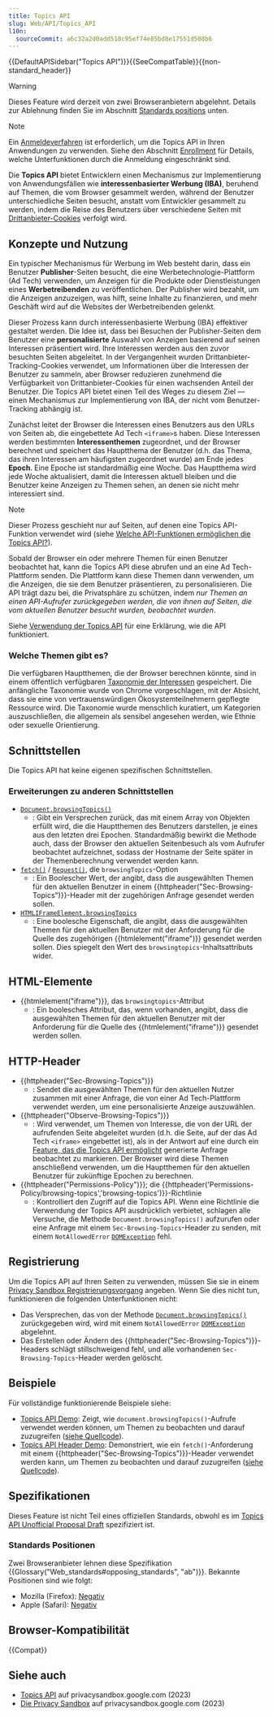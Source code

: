 ```yaml
---
title: Topics API
slug: Web/API/Topics_API
l10n:
  sourceCommit: a6c32a2d0add510c95ef74e85bd8e17551d508b6
---
```


{{DefaultAPISidebar("Topics API")}}{{SeeCompatTable}}{{non-standard_header}}

> [!WARNING]
> Dieses Feature wird derzeit von zwei Browseranbietern abgelehnt. Details zur Ablehnung finden Sie im Abschnitt [Standards positions](#standards_positionen) unten.

> [!NOTE]
> Ein [Anmeldeverfahren](/de/docs/Web/Privacy/Guides/Privacy_sandbox/Enrollment) ist erforderlich, um die Topics API in Ihren Anwendungen zu verwenden. Siehe den Abschnitt [Enrollment](#registrierung) für Details, welche Unterfunktionen durch die Anmeldung eingeschränkt sind.

Die **Topics API** bietet Entwicklern einen Mechanismus zur Implementierung von Anwendungsfällen wie **interessenbasierter Werbung (IBA)**, beruhend auf Themen, die vom Browser gesammelt werden, während der Benutzer unterschiedliche Seiten besucht, anstatt vom Entwickler gesammelt zu werden, indem die Reise des Benutzers über verschiedene Seiten mit [Drittanbieter-Cookies](/de/docs/Web/Privacy/Guides/Third-party_cookies) verfolgt wird.

## Konzepte und Nutzung

Ein typischer Mechanismus für Werbung im Web besteht darin, dass ein Benutzer **Publisher**-Seiten besucht, die eine Werbetechnologie-Plattform (Ad Tech) verwenden, um Anzeigen für die Produkte oder Dienstleistungen eines **Werbetreibenden** zu veröffentlichen. Der Publisher wird bezahlt, um die Anzeigen anzuzeigen, was hilft, seine Inhalte zu finanzieren, und mehr Geschäft wird auf die Websites der Werbetreibenden gelenkt.

Dieser Prozess kann durch interessenbasierte Werbung (IBA) effektiver gestaltet werden. Die Idee ist, dass bei Besuchen der Publisher-Seiten dem Benutzer eine **personalisierte** Auswahl von Anzeigen basierend auf seinen Interessen präsentiert wird. Ihre Interessen werden aus den zuvor besuchten Seiten abgeleitet. In der Vergangenheit wurden Drittanbieter-Tracking-Cookies verwendet, um Informationen über die Interessen der Benutzer zu sammeln, aber Browser reduzieren zunehmend die Verfügbarkeit von Drittanbieter-Cookies für einen wachsenden Anteil der Benutzer. Die Topics API bietet einen Teil des Weges zu diesem Ziel — einen Mechanismus zur Implementierung von IBA, der nicht vom Benutzer-Tracking abhängig ist.

Zunächst leitet der Browser die Interessen eines Benutzers aus den URLs von Seiten ab, die eingebettete Ad Tech `<iframe>`s haben. Diese Interessen werden bestimmten **Interessenthemen** zugeordnet, und der Browser berechnet und speichert das Hauptthema der Benutzer (d.h. das Thema, das ihren Interessen am häufigsten zugeordnet wurde) am Ende jedes **Epoch**. Eine Epoche ist standardmäßig eine Woche. Das Hauptthema wird jede Woche aktualisiert, damit die Interessen aktuell bleiben und die Benutzer keine Anzeigen zu Themen sehen, an denen sie nicht mehr interessiert sind.

> [!NOTE]
> Dieser Prozess geschieht nur auf Seiten, auf denen eine Topics API-Funktion verwendet wird (siehe [Welche API-Funktionen ermöglichen die Topics API?](/de/docs/Web/API/Topics_API/Using#what_api_features_enable_the_topics_api)).

Sobald der Browser ein oder mehrere Themen für einen Benutzer beobachtet hat, kann die Topics API diese abrufen und an eine Ad Tech-Plattform senden. Die Plattform kann diese Themen dann verwenden, um die Anzeigen, die sie dem Benutzer präsentieren, zu personalisieren. Die API trägt dazu bei, die Privatsphäre zu schützen, indem _nur Themen an einen API-Aufrufer zurückgegeben werden, die von ihnen auf Seiten, die vom aktuellen Benutzer besucht wurden, beobachtet wurden_.

Siehe [Verwendung der Topics API](/de/docs/Web/API/Topics_API/Using) für eine Erklärung, wie die API funktioniert.

### Welche Themen gibt es?

Die verfügbaren Hauptthemen, die der Browser berechnen könnte, sind in einem öffentlich verfügbaren [Taxonomie der Interessen](https://github.com/patcg-individual-drafts/topics/blob/main/taxonomy_v2.md) gespeichert. Die anfängliche Taxonomie wurde von Chrome vorgeschlagen, mit der Absicht, dass sie eine von vertrauenswürdigen Ökosystemteilnehmern gepflegte Ressource wird. Die Taxonomie wurde menschlich kuratiert, um Kategorien auszuschließen, die allgemein als sensibel angesehen werden, wie Ethnie oder sexuelle Orientierung.

## Schnittstellen

Die Topics API hat keine eigenen spezifischen Schnittstellen.

### Erweiterungen zu anderen Schnittstellen

- [`Document.browsingTopics()`](/de/docs/Web/API/Document/browsingTopics)
  - : Gibt ein Versprechen zurück, das mit einem Array von Objekten erfüllt wird, die die Hauptthemen des Benutzers darstellen, je eines aus den letzten drei Epochen. Standardmäßig bewirkt die Methode auch, dass der Browser den aktuellen Seitenbesuch als vom Aufrufer beobachtet aufzeichnet, sodass der Hostname der Seite später in der Themenberechnung verwendet werden kann.
- [`fetch()`](/de/docs/Web/API/Window/fetch) / [`Request()`](/de/docs/Web/API/Request/Request), die `browsingTopics`-Option
  - : Ein Boolescher Wert, der angibt, dass die ausgewählten Themen für den aktuellen Benutzer in einem {{httpheader("Sec-Browsing-Topics")}}-Header mit der zugehörigen Anfrage gesendet werden sollen.
- [`HTMLIFrameElement.browsingTopics`](/de/docs/Web/API/HTMLIFrameElement/browsingTopics)
  - : Eine boolesche Eigenschaft, die angibt, dass die ausgewählten Themen für den aktuellen Benutzer mit der Anforderung für die Quelle des zugehörigen {{htmlelement("iframe")}} gesendet werden sollen. Dies spiegelt den Wert des `browsingtopics`-Inhaltsattributs wider.

## HTML-Elemente

- {{htmlelement("iframe")}}, das `browsingtopics`-Attribut
  - : Ein boolesches Attribut, das, wenn vorhanden, angibt, dass die ausgewählten Themen für den aktuellen Benutzer mit der Anforderung für die Quelle des {{htmlelement("iframe")}} gesendet werden sollen.

## HTTP-Header

- {{httpheader("Sec-Browsing-Topics")}}
  - : Sendet die ausgewählten Themen für den aktuellen Nutzer zusammen mit einer Anfrage, die von einer Ad Tech-Plattform verwendet werden, um eine personalisierte Anzeige auszuwählen.
- {{httpheader("Observe-Browsing-Topics")}}
  - : Wird verwendet, um Themen von Interesse, die von der URL der aufrufenden Seite abgeleitet wurden (d.h. die Seite, auf der das Ad Tech `<iframe>` eingebettet ist), als in der Antwort auf eine durch ein [Feature, das die Topics API ermöglicht](/de/docs/Web/API/Topics_API/Using#what_api_features_enable_the_topics_api) generierte Anfrage beobachtet zu markieren. Der Browser wird diese Themen anschließend verwenden, um die Hauptthemen für den aktuellen Benutzer für zukünftige Epochen zu berechnen.
- {{httpheader("Permissions-Policy")}}; die {{httpheader('Permissions-Policy/browsing-topics','browsing-topics')}}-Richtlinie
  - : Kontrolliert den Zugriff auf die Topics API. Wenn eine Richtlinie die Verwendung der Topics API ausdrücklich verbietet, schlagen alle Versuche, die Methode `Document.browsingTopics()` aufzurufen oder eine Anfrage mit einem `Sec-Browsing-Topics`-Header zu senden, mit einem `NotAllowedError` [`DOMException`](/de/docs/Web/API/DOMException) fehl.

## Registrierung

Um die Topics API auf Ihren Seiten zu verwenden, müssen Sie sie in einem [Privacy Sandbox Registrierungsvorgang](/de/docs/Web/Privacy/Guides/Privacy_sandbox/Enrollment) angeben. Wenn Sie dies nicht tun, funktionieren die folgenden Unterfunktionen nicht:

- Das Versprechen, das von der Methode [`Document.browsingTopics()`](/de/docs/Web/API/Document/browsingTopics) zurückgegeben wird, wird mit einem `NotAllowedError` [`DOMException`](/de/docs/Web/API/DOMException) abgelehnt.
- Das Erstellen oder Ändern des {{httpheader("Sec-Browsing-Topics")}}-Headers schlägt stillschweigend fehl, und alle vorhandenen `Sec-Browsing-Topics`-Header werden gelöscht.

## Beispiele

Für vollständige funktionierende Beispiele siehe:

- [Topics API Demo](https://topics-demo.glitch.me/): Zeigt, wie `document.browsingTopics()`-Aufrufe verwendet werden können, um Themen zu beobachten und darauf zuzugreifen ([siehe Quellcode](https://glitch.com/edit/#!/topics-demo)).
- [Topics API Header Demo](https://topics-fetch-demo.glitch.me/): Demonstriert, wie ein `fetch()`-Anforderung mit einem {{httpheader("Sec-Browsing-Topics")}}-Header verwendet werden kann, um Themen zu beobachten und darauf zuzugreifen ([siehe Quellcode](https://glitch.com/edit/#!/topics-fetch-demo)).

## Spezifikationen

Dieses Feature ist nicht Teil eines offiziellen Standards, obwohl es im [Topics API Unofficial Proposal Draft](https://patcg-individual-drafts.github.io/topics/) spezifiziert ist.

### Standards Positionen

Zwei Browseranbieter lehnen diese Spezifikation {{Glossary("Web_standards#opposing_standards", "ab")}}. Bekannte Positionen sind wie folgt:

- Mozilla (Firefox): [Negativ](https://mozilla.github.io/standards-positions/#topics)
- Apple (Safari): [Negativ](https://webkit.org/standards-positions/#position-111)

## Browser-Kompatibilität

{{Compat}}

## Siehe auch

- [Topics API](https://privacysandbox.google.com/private-advertising/topics) auf privacysandbox.google.com (2023)
- [Die Privacy Sandbox](https://privacysandbox.google.com/) auf privacysandbox.google.com (2023)
